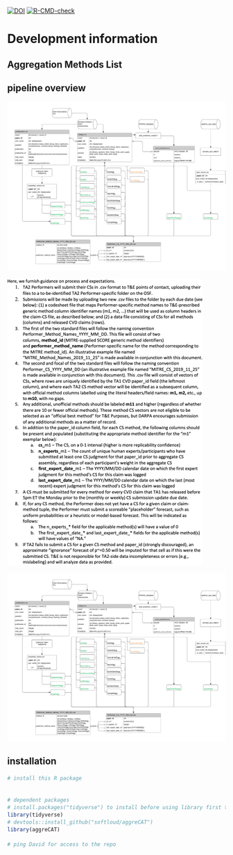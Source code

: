 [![DOI](https://zenodo.org/badge/531484296.svg)](https://zenodo.org/badge/latestdoi/531484296)
[![R-CMD-check](https://github.com/metamelb-repliCATS/aggreCAT/actions/workflows/R-CMD-check.yaml/badge.svg)](https://github.com/metamelb-repliCATS/aggreCAT/actions/workflows/R-CMD-check.yaml)

<!-- README.md is generated from README.Rmd. Please edit that file -->

# Development information

## Aggregation Methods List

## pipeline overview

![](resources/pipeline.png)

![](resources/pipeline-instructions.png)

![](resources/pipeline.png)

## installation

``` r
# install this R package


# dependent packages
# install.packages("tidyverse") to install before using library first time
library(tidyverse)
# devtools::install_github("softloud/aggreCAT")
library(aggreCAT)

# ping David for access to the repo
```
